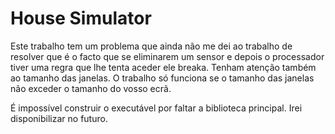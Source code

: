 # House Simulator
 
Este trabalho tem um problema que ainda não me dei ao trabalho de resolver que é o facto que se eliminarem um sensor e depois o processador tiver uma regra que lhe tenta aceder ele breaka.
Tenham atenção também ao tamanho das janelas. O trabalho só funciona se o tamanho das janelas não exceder o tamanho do vosso ecrã.

É impossível construir o executável por faltar a biblioteca principal.
Irei disponibilizar no futuro.
